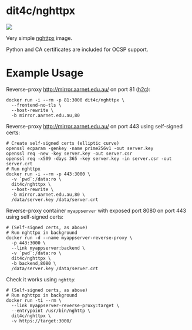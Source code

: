 # dit4c/nghttpx

[![](https://badge.imagelayers.io/dit4c/nghttpx:latest.svg)](https://imagelayers.io/?images=dit4c/nghttpx:latest)

Very simple [nghttpx](https://nghttp2.org/documentation/nghttpx.1.html) image.

Python and CA certificates are included for OCSP support.

# Example Usage

Reverse-proxy <http://mirror.aarnet.edu.au/> on port 81 (<abbr title="HTTP/2 cleartext">h2c</abbr>):

```shell
docker run -i --rm -p 81:3000 dit4c/nghttpx \
  --frontend-no-tls \
  --host-rewrite \
  -b mirror.aarnet.edu.au,80
```

Reverse-proxy <http://mirror.aarnet.edu.au/> on port 443 using self-signed certs:

```shell
# Create self-signed certs (elliptic curve)
openssl ecparam -genkey -name prime256v1 -out server.key
openssl req -new -key server.key -out server.csr
openssl req -x509 -days 365 -key server.key -in server.csr -out server.crt
# Run nghttpx
docker run -i --rm -p 443:3000 \
  -v `pwd`:/data:ro \
  dit4c/nghttpx \
  --host-rewrite \
  -b mirror.aarnet.edu.au,80 \
  /data/server.key /data/server.crt
```

Reverse-proxy container `myappserver` with exposed port 8080 on port 443 using self-signed certs:

```shell
# (Self-signed certs, as above)
# Run nghttpx in background
docker run -d --name myappserver-reverse-proxy \
  -p 443:3000 \
  --link myappserver:backend \
  -v `pwd`:/data:ro \
  dit4c/nghttpx \
  -b backend,8080 \
  /data/server.key /data/server.crt
```

Check it works using `nghttp`:

```shell
# (Self-signed certs, as above)
# Run nghttpx in background
docker run -ti --rm \
  --link myappserver-reverse-proxy:target \
  --entrypoint /usr/bin/nghttp \
  dit4c/nghttpx \
  -v https://target:3000/
```

